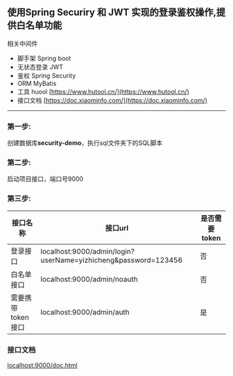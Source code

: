 使用Spring Securiry 和 JWT 实现的登录鉴权操作,提供白名单功能
------
相关中间件

- 脚手架 Spring boot
- 无状态登录 JWT
- 鉴权 Spring Security
- ORM  MyBatis
- 工具 huool [https://www.hutool.cn/](https://www.hutool.cn/)
- 接口文档 [https://doc.xiaominfo.com/](https://doc.xiaominfo.com/)

------

### 第一步:

创建数据库**security-demo**，执行sql文件夹下的SQL脚本

### 第二步:

启动项目接口，端口号9000

### 第三步:

| 接口名称          | 接口url                                                      | 是否需要token |
| ----------------- | ------------------------------------------------------------ | ------------- |
| 登录接口          | localhost:9000/admin/login?userName=yizhicheng&password=123456 | 否            |
| 白名单接口        | localhost:9000/admin/noauth                                  | 否            |
| 需要携带token接口 | localhost:9000/admin/auth                                    | 是            |

### 接口文档

[localhost:9000/doc.html](localhost:9000/doc.html)


